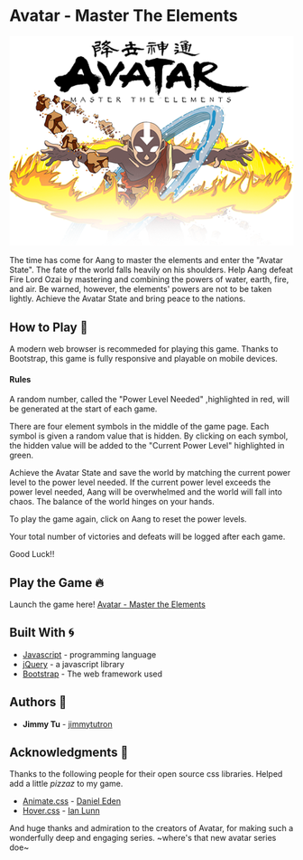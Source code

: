 # Avatar - Master The Elements

![logo](assets/imgs/avatar_state.png)

The time has come for Aang to master the elements and enter the "Avatar State". The fate of the world falls heavily on his shoulders. Help Aang defeat Fire Lord Ozai by mastering and combining the powers of water, earth, fire, and air. Be warned, however, the elements' powers are not to be taken lightly. Achieve the Avatar State and bring peace to the nations.

## How to Play :ocean: 

A modern web browser is recommeded for playing this game. Thanks to Bootstrap, this game is fully responsive and playable on mobile devices.

#### Rules

A random number, called the "Power Level Needed" ,highlighted in red, will be generated at the start of each game.

There are four element symbols in the middle of the game page. Each symbol is given a random value that is hidden. By clicking on each symbol, the hidden value will be added to the "Current Power Level" highlighted in green.

Achieve the Avatar State and save the world by matching the current power level to the power level needed. If the current power level exceeds the power level needed, Aang will be overwhelmed and the world will fall into chaos. The balance of the world hinges on your hands.

To play the game again, click on Aang to reset the power levels.

Your total number of victories and defeats will be logged after each game.

Good Luck!!

## Play the Game :fire:
Launch the game here! [Avatar - Master the Elements](https://jimmytutron.github.io/AvatarMasterTheElements/) 

## Built With :cyclone:

* [Javascript](https://www.javascript.com/) - programming language
* [jQuery](https://jquery.com/) - a javascript library
* [Bootstrap](https://getbootstrap.com/) - The web framework used

## Authors :chestnut:

* **Jimmy Tu** - [jimmytutron](https://github.com/jimmytutron)


## Acknowledgments :pray:

Thanks to the following people for their open source css libraries. Helped add a little *_pizzaz_* to my game.

* [Animate.css](https://daneden.github.io/animate.css/) - [Daniel Eden](https://daneden.me/)
* [Hover.css](http://ianlunn.github.io/Hover/) - [Ian Lunn](https://github.com/IanLunn)

And huge thanks and admiration to the creators of Avatar, for making such a wonderfully deep and engaging series. ~where's that new avatar series doe~
